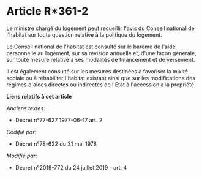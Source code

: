 # Article R*361-2

Le ministre chargé du logement peut recueillir l'avis du Conseil national de l'habitat sur toute question relative à la
politique du logement.

Le Conseil national de l'habitat est consulté sur le barème de l'aide personnelle au logement, sur sa révision annuelle et,
d'une façon générale, sur toute mesure relative à ses modalités de financement et de versement.

Il est également consulté sur les mesures destinées à favoriser la mixité sociale ou à réhabiliter l'habitat existant ainsi
que sur les modifications des régimes d'aides directes ou indirectes de l'Etat à l'accession à la propriété.

**Liens relatifs à cet article**

_Anciens textes_:

  - Décret n°77-627 1977-06-17 art. 2

_Codifié par_:

  - Décret n°78-622 du 31 mai 1978

_Modifié par_:

  - Décret n°2019-772 du 24 juillet 2019 - art. 4
